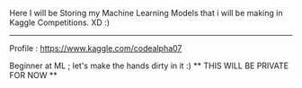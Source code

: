 Here I will be Storing my Machine Learning Models that i will be making in Kaggle Competitions. XD :) <hr> 
Profile : https://www.kaggle.com/codealpha07

Beginner at ML ; let's make the hands dirty in it :)
** THIS WILL BE PRIVATE FOR NOW **
